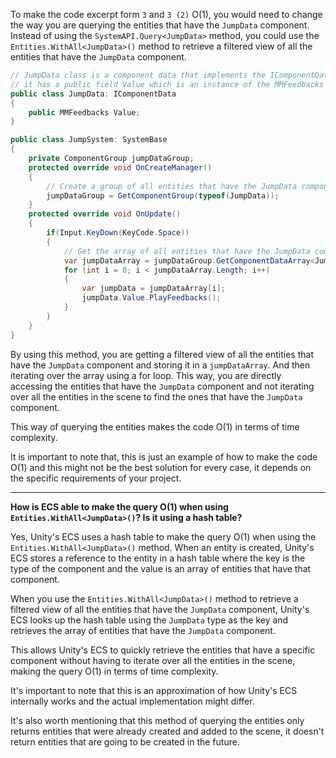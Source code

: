 To make the code excerpt form `3` and `3 (2)` O(1), you would need to change the way you are querying the entities that have the `JumpData` component. Instead of using the `SystemAPI.Query<JumpData>` method, you could use the `Entities.WithAll<JumpData>()` method to retrieve a filtered view of all the entities that have the `JumpData` component.

```C#
// JumpData class is a component data that implements the IComponentData interface
// it has a public field Value which is an instance of the MMFeedbacks class
public class JumpData: IComponentData
{
    public MMFeedbacks Value;
}

public class JumpSystem: SystemBase
{
    private ComponentGroup jumpDataGroup;
    protected override void OnCreateManager()
    {
        // Create a group of all entities that have the JumpData component
        jumpDataGroup = GetComponentGroup(typeof(JumpData));
    }
    protected override void OnUpdate()
    {
        if(Input.KeyDown(KeyCode.Space))
        {
            // Get the array of all entities that have the JumpData component 
            var jumpDataArray = jumpDataGroup.GetComponentDataArray<JumpData>();
            for (int i = 0; i < jumpDataArray.Length; i++)
            {
                var jumpData = jumpDataArray[i];
                jumpData.Value.PlayFeedbacks();
            }
        }
    }
}
```

By using this method, you are getting a filtered view of all the entities that have the `JumpData` component and storing it in a `jumpDataArray`. And then iterating over the array using a for loop. This way, you are directly accessing the entities that have the `JumpData` component and not iterating over all the entities in the scene to find the ones that have the `JumpData` component.

This way of querying the entities makes the code O(1) in terms of time complexity.

It is important to note that, this is just an example of how to make the code O(1) and this might not be the best solution for every case, it depends on the specific requirements of your project.

---

**How is ECS able to make the query O(1) when using `Entities.WithAll<JumpData>()`? Is it using a hash table?**


Yes, Unity's ECS uses a hash table to make the query O(1) when using the `Entities.WithAll<JumpData>()` method. When an entity is created, Unity's ECS stores a reference to the entity in a hash table where the key is the type of the component and the value is an array of entities that have that component.

When you use the `Entities.WithAll<JumpData>()` method to retrieve a filtered view of all the entities that have the `JumpData` component, Unity's ECS looks up the hash table using the `JumpData` type as the key and retrieves the array of entities that have the `JumpData` component.

This allows Unity's ECS to quickly retrieve the entities that have a specific component without having to iterate over all the entities in the scene, making the query O(1) in terms of time complexity.

It's important to note that this is an approximation of how Unity's ECS internally works and the actual implementation might differ.

It's also worth mentioning that this method of querying the entities only returns entities that were already created and added to the scene, it doesn't return entities that are going to be created in the future.
